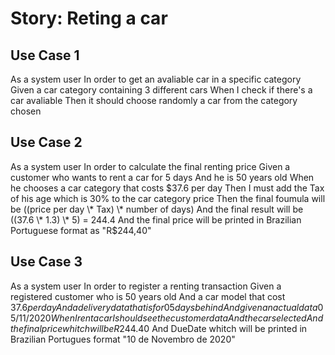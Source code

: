 # Story: Reting a car

## Use Case 1

As a system user
In order to get an avaliable car in a specific category
Given a car category containing 3 different cars
When I check if there's a car avaliable
Then it should choose randomly a car from the category chosen

## Use Case 2

As a system user
In order to calculate the final renting price
Given a customer who wants to rent a car for 5 days
And he is 50 years old
When he chooses a car category that costs $37.6 per day
Then I must add the Tax of his age which is 30% to the car category price
Then the final foumula will be ((price per day \* Tax) \* number of days)
And the final result will be ((37.6 \* 1.3) \* 5) = 244.4
And the final price will be printed in Brazilian Portuguese format as "R$244,40"

## Use Case 3

As a system user
In order to register a renting transaction
Given a registered customer who is 50 years old
And a car model that cost $37.6 per day
And a delivery data that is for 05 days behind
And given an actual data 05/11/2020
When I rent a car I should see the customer data
And the car selected
And the final price whitch will be R$244.40
And DueDate whitch will be printed in Brazilian Portugues format "10 de Novembro de 2020"
